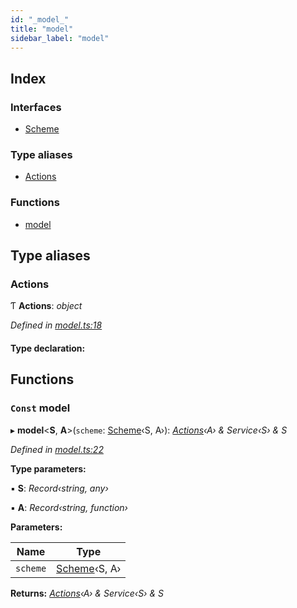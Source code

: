 ```yaml
---
id: "_model_"
title: "model"
sidebar_label: "model"
---
```


## Index

### Interfaces

* [Scheme](../interfaces/_model_.scheme.md)

### Type aliases

* [Actions](_model_.md#actions)

### Functions

* [model](_model_.md#const-model)

## Type aliases

###  Actions

Ƭ **Actions**: *object*

*Defined in [model.ts:18](https://github.com/unadlib/reactant/blob/a089af11/packages/reactant-model/src/model.ts#L18)*

#### Type declaration:

## Functions

### `Const` model

▸ **model**<**S**, **A**>(`scheme`: [Scheme](../interfaces/_model_.scheme.md)‹S, A›): *[Actions](_model_.md#actions)‹A› & Service‹S› & S*

*Defined in [model.ts:22](https://github.com/unadlib/reactant/blob/a089af11/packages/reactant-model/src/model.ts#L22)*

**Type parameters:**

▪ **S**: *Record‹string, any›*

▪ **A**: *Record‹string, function›*

**Parameters:**

Name | Type |
------ | ------ |
`scheme` | [Scheme](../interfaces/_model_.scheme.md)‹S, A› |

**Returns:** *[Actions](_model_.md#actions)‹A› & Service‹S› & S*
